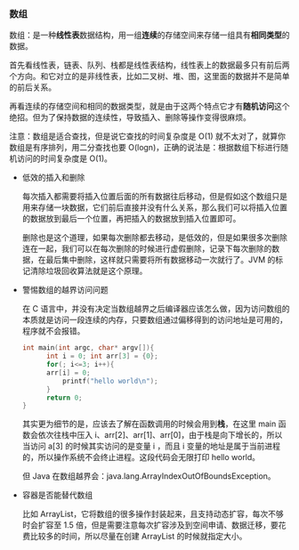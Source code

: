 ### 数组

数组：是一种**线性表**数据结构，用一组**连续**的存储空间来存储一组具有**相同类型**的数据。

首先看线性表，链表、队列、栈都是线性表结构，线性表上的数据最多只有前后两个方向。和它对立的是非线性表，比如二叉树、堆、图，这里面的数据并不是简单的前后关系。

再看连续的存储空间和相同的数据类型，就是由于这两个特点它才有**随机访问**这个绝招。但为了保持数据的连续性，导致插入、删除等操作变得很麻烦。

注意：数组是适合查找，但是说它查找的时间复杂度是 O(1) 就不太对了，就算你数组是有序排列，用二分查找也要 O(logn)，正确的说法是：根据数组下标进行随机访问的时间复杂度是 O(1)。

- 低效的插入和删除

  每次插入都需要将插入位置后面的所有数据往后移动，但是假如这个数组只是用来存储一块数据，它们前后直接并没有什么关系，那么我们可以将插入位置的数据放到最后一个位置，再把插入的数据放到插入位置即可。

  删除也是这个道理，如果每次删除都去移动，是低效的，但是如果很多次删除连在一起，我们可以在每次删除的时候进行虚假删除，记录下每次删除的数据，在最后集中删除，这样就只需要将所有数据移动一次就行了。JVM 的标记清除垃圾回收算法就是这个原理。

- 警惕数组的越界访问问题

  在 C 语言中，并没有决定当数组越界之后编译器应该怎么做，因为访问数组的本质就是访问一段连续的内存，只要数组通过偏移得到的访问地址是可用的，程序就不会报错。

  ```c
  int main(int argc, char* argv[]){ 
  		int i = 0; int arr[3] = {0}; 
    	for(; i<=3; i++){ 
      	arr[i] = 0; 
     		printf("hello world\n"); 
    	} 
    	return 0;
  }
  ```

  其实更为细节的是，应该去了解在函数调用的时候会用到**栈**，在这里 main 函数会依次往栈中压入 i、arr[2]、arr[1]、arr[0]，由于栈是向下增长的，所以当访问 a[3] 的时候其实访问的是变量 i ，而且 i 变量的地址是属于当前进程的，所以操作系统不会终止进程。这段代码会无限打印 hello world。

  但 Java 在数组越界会：java.lang.ArrayIndexOutOfBoundsException。

- 容器是否能替代数组

  比如 ArrayList，它将数组的很多操作封装起来，且支持动态扩容，每次不够时会扩容至 1.5 倍，但是需要注意每次扩容涉及到空间申请、数据迁移，要花费比较多的时间，所以尽量在创建 ArrayList 的时候就指定大小。